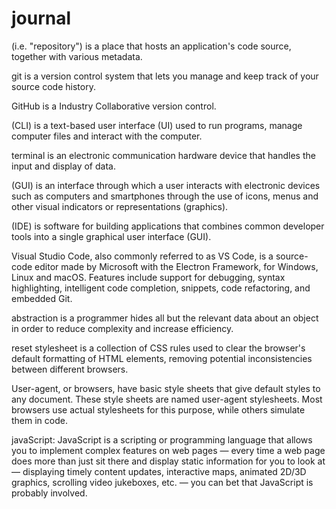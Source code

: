 # journal
(i.e. "repository") is a place that hosts an application's code source, together with various metadata.

git is a version control system that lets you manage and keep track of your source code history.

GitHub is a Industry Collaborative version control.

(CLI) is a text-based user interface (UI) used to run programs, manage computer files and interact with the computer.

terminal is an electronic communication hardware device that handles the input and display of data.

(GUI) is an interface through which a user interacts with electronic devices such as computers and smartphones through the use of icons, menus and other visual indicators or representations (graphics).

(IDE) is software for building applications that combines common developer tools into a single graphical user interface (GUI).

Visual Studio Code, also commonly referred to as VS Code, is a source-code editor made by Microsoft with the Electron Framework, for Windows, Linux and macOS. Features include support for debugging, syntax highlighting, intelligent code completion, snippets, code refactoring, and embedded Git.

abstraction is a programmer hides all but the relevant data about an object in order to reduce complexity and increase efficiency.

reset stylesheet is a collection of CSS rules used to clear the browser's default formatting of HTML elements, removing potential inconsistencies between different browsers.

User-agent, or browsers, have basic style sheets that give default styles to any document. These style sheets are named user-agent stylesheets. Most browsers use actual stylesheets for this purpose, while others simulate them in code.

javaScript: JavaScript is a scripting or programming language that allows you to implement complex features on web pages — every time a web page does more than just sit there and display static information for you to look at — displaying timely content updates, interactive maps, animated 2D/3D graphics, scrolling video jukeboxes, etc. — you can bet that JavaScript is probably involved. 

